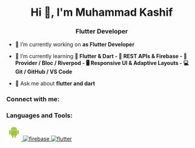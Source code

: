<h1 align="center">Hi 👋, I'm Muhammad Kashif</h1>
<h3 align="center">Flutter Developer</h3>

- 🔭 I’m currently working on **as Flutter Developer**

- 🌱 I’m currently learning **💙 Flutter & Dart - 🧩 REST APIs & Firebase - 🎨 Provider / Bloc / Riverpod - 🖥️ Responsive UI & Adaptive Layouts - 💻 Git / GitHub / VS Code**

- 💬 Ask me about **flutter and dart**

<h3 align="left">Connect with me:</h3>
<p align="left">
</p>

<h3 align="left">Languages and Tools:</h3>
<p align="left"> <a href="https://developer.android.com" target="_blank" rel="noreferrer"> <img src="https://raw.githubusercontent.com/devicons/devicon/master/icons/android/android-original-wordmark.svg" alt="android" width="40" height="40"/> </a> <a href="https://firebase.google.com/" target="_blank" rel="noreferrer"> <img src="https://www.vectorlogo.zone/logos/firebase/firebase-icon.svg" alt="firebase" width="40" height="40"/> </a> <a href="https://flutter.dev" target="_blank" rel="noreferrer"> <img src="https://www.vectorlogo.zone/logos/flutterio/flutterio-icon.svg" alt="flutter" width="40" height="40"/> </a> </p>

